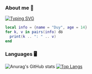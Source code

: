 ### About me 🙋

[![Typing SVG](https://readme-typing-svg.herokuapp.com/?lines=Learning+Lua)](.)

```lua
local info = {name = "Duy", age = 14}
for k, v in pairs(info) đó
  print(k .. ": " .. v)
end
```
### Languages 🖥️
![Anurag's GitHub stats](https://github-readme-stats.vercel.app/api?username=lenlenlL6&show_icons=true&theme=dark)
[![Top Langs](https://github-readme-stats.vercel.app/api/top-langs/?username=lenlenlL6&langs_count=9)](https://github.com/anuraghazra/github-readme-stats)
